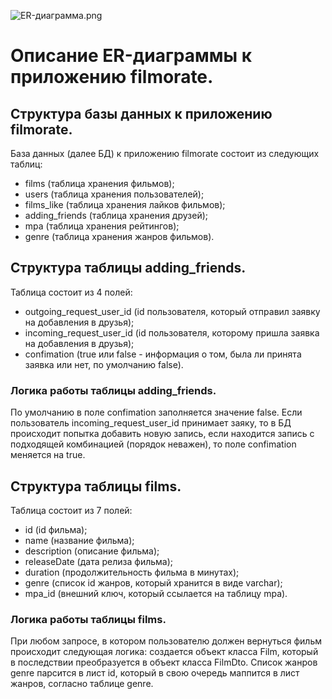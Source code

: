 ![ER-диаграмма.png](ER-%E4%E8%E0%E3%F0%E0%EC%EC%E0.png)

# Описание ER-диаграммы к приложению filmorate.
## Структура базы данных к приложению filmorate.
База данных (далее БД) к приложению filmorate состоит из следующих таблиц: 
- films (таблица хранения фильмов);
- users (таблица хранения пользователей);
- films_like (таблица хранения лайков фильмов);
- adding_friends (таблица хранения друзей);
- mpa (таблица хранения рейтингов);
- genre (таблица хранения жанров фильмов).

## Структура таблицы adding_friends.
Таблица состоит из 4 полей:
- outgoing_request_user_id (id пользователя, который отправил заявку на добавления в друзья);
- incoming_request_user_id (id пользователя, которому пришла заявка на добавления в друзья);
- confimation (true или false - информация о том, была ли принята заявка или нет, по умолчанию false).

### Логика работы таблицы adding_friends.
По умолчанию в поле confimation заполняется значение false. Если пользователь incoming_request_user_id принимает заяку, то в БД происходит попытка добавить новую запись, если находится запись с подходящей комбинацией (порядок неважен), то поле confimation меняется на true.

## Структура таблицы films.
Таблица состоит из 7 полей:
- id (id фильма);
- name (название фильма);
- description (описание фильма);
- releaseDate (дата релиза фильма);
- duration (продолжительность фильма в минутах);
- genre (список id жанров, который хранится в виде varchar);
- mpa_id (внешний ключ, который ссылается на таблицу mpa).

### Логика работы таблицы films.
При любом запросе, в котором пользователю должен вернуться фильм происходит следующая логика: создается объект класса Film, который в последствии преобразуется в объект класса FilmDto. Список жанров genre парсится в лист id, который в свою очередь маппится в лист жанров, согласно таблице genre.
